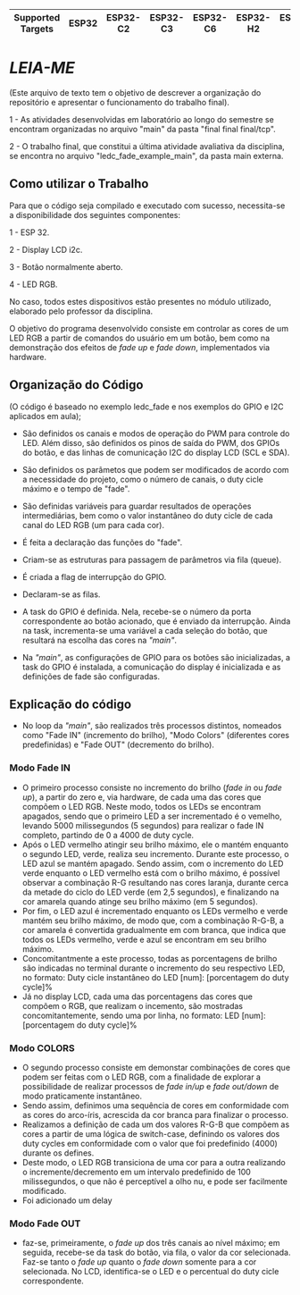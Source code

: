 | Supported Targets | ESP32 | ESP32-C2 | ESP32-C3 | ESP32-C6 | ESP32-H2 | ESP32-S2 | ESP32-S3 |
| ----------------- | ----- | -------- | -------- | -------- | -------- | -------- | -------- |

# _LEIA-ME_

(Este arquivo de texto tem o objetivo de descrever a organização do repositório e apresentar o funcionamento do trabalho final).

1 - As atividades desenvolvidas em laboratório ao longo do semestre se encontram organizadas no arquivo "main" da pasta "final final final/tcp".

2 - O trabalho final, que constitui a última atividade avaliativa da disciplina, se encontra no arquivo "ledc_fade_example_main", da pasta main externa.

## Como utilizar o Trabalho

Para que o código seja compilado e executado com sucesso, necessita-se a disponibilidade dos seguintes componentes:

1 - ESP 32.

2 - Display LCD i2c.

3 - Botão normalmente aberto.

4 - LED RGB.

No caso, todos estes dispositivos estão presentes no módulo utilizado, elaborado pelo professor da disciplina.

O objetivo do programa desenvolvido consiste em controlar as cores de um LED RGB a partir de comandos do usuário em um botão, bem como na demonstração dos efeitos de _fade up_ e _fade down_, implementados via hardware.

## Organização do Código

(O código é baseado no exemplo ledc_fade e nos exemplos do GPIO e I2C aplicados em aula);

- São definidos os canais e modos de operação do PWM para controle do LED. Além disso, são definidos os pinos de saída do PWM, dos GPIOs do botão, e das linhas de comunicação I2C do display LCD (SCL e SDA).

- São definidos os parâmetos que podem ser modificados de acordo com a necessidade do projeto, como o número de canais, o duty cicle máximo e o tempo de "fade".

- São definidas variáveis para guardar resultados de operações intermediárias, bem como o valor instantâneo do duty cicle de cada canal do LED RGB (um para cada cor).

- É feita a declaração das funções do "fade".

- Criam-se as estruturas para passagem de parâmetros via fila (queue).

- É criada a flag de interrupção do GPIO.

- Declaram-se as filas.

- A task do GPIO é definida. Nela, recebe-se o número da porta correspondente ao botão acionado, que é enviado da interrupção. Ainda na task, incrementa-se uma variável a cada seleção do botão, que resultará na escolha das cores na _"main"_.

- Na _"main"_, as configurações de GPIO para os botões são inicializadas, a task do GPIO é instalada, a comunicação do display é inicializada e as definições de fade são configuradas.

## Explicação do código

- No loop da _"main"_, são realizados três processos distintos, nomeados como "Fade IN" (incremento do brilho), "Modo Colors" (diferentes cores predefinidas) e "Fade OUT" (decremento do brilho).

### Modo Fade IN
- O primeiro processo consiste no incremento do brilho (_fade in_ ou _fade up_), a partir do zero e, via hardware, de cada uma das cores que compõem o LED RGB. Neste modo, todos os LEDs se encontram apagados, sendo que o primeiro LED a ser incrementado é o vemelho, levando 5000 milissegundos (5 segundos) para realizar o fade IN completo, partindo de 0 a 4000 de duty cycle.
- Após o LED vermelho atingir seu brilho máximo, ele o mantém enquanto o segundo LED, verde, realiza seu incremento. Durante este processo, o LED azul se mantém apagado. Sendo assim, com o incremento do LED verde enquanto o LED vermelho está com o brilho máximo, é possível observar a combinação R-G resultando nas cores laranja, durante cerca da metade do ciclo do LED verde (em 2,5 segundos), e finalizando na cor amarela quando atinge seu brilho máximo (em 5 segundos).
- Por fim, o LED azul é incrementado enquanto os LEDs vermelho e verde mantém seu brilho máximo, de modo que, com a combinação R-G-B, a cor amarela é convertida gradualmente em com branca, que indica que todos os LEDs vermelho, verde e azul se encontram em seu brilho máximo.
- Concomitantmente a este processo, todas as porcentagens de brilho são indicadas no terminal durante o incremento do seu respectivo LED, no formato: Duty cicle instantâneo do LED [num]: [porcentagem do duty cycle]%
- Já no display LCD, cada uma das porcentagens das cores que compõem o RGB, que realizam o incemento, são mostradas concomitantemente, sendo uma por linha, no formato: LED [num]: [porcentagem do duty cycle]%

### Modo COLORS
- O segundo processo consiste em demonstar combinações de cores que podem ser feitas com o LED RGB, com a finalidade de explorar a possibilidade de realizar processos de _fade in/up_ e _fade out/down_ de modo praticamente instantâneo.
- Sendo assim, definimos uma sequência de cores em conformidade com as cores do arco-íris, acrescida da cor branca para finalizar o processo.
- Realizamos a definição de cada um dos valores R-G-B que compõem as cores a partir de uma lógica de switch-case, definindo os valores dos duty cycles em conformidade com o valor que foi predefinido (4000) durante os defines.
- Deste modo, o LED RGB transiciona de uma cor para a outra realizando o incremente/decremento em um intervalo predefinido de 100 milissegundos, o que não é perceptível a olho nu, e pode ser facilmente modificado.
- Foi adicionado um delay

### Modo Fade OUT
- faz-se, primeiramente, o _fade up_ dos três canais ao nível máximo; em seguida, recebe-se da task do botão, via fila, o valor da cor selecionada. Faz-se tanto o _fade up_ quanto o _fade down_ somente para a cor selecionada. No LCD, identifica-se o LED e o percentual do duty cicle correspondente.
